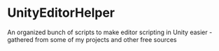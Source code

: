 # UnityEditorHelper
An organized bunch of scripts to make editor scripting in Unity easier - gathered from some of my projects and other free sources 
